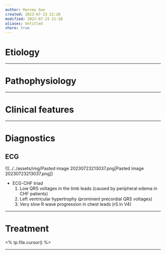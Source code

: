 ```yaml
---
author: Harvey Guo
created: 2023-07-23 21:28
modified: 2023-07-23 21:28
aliases: Untitled
share: true
---
```


# Etiology


---
# Pathophysiology


---
# Clinical features


---
# Diagnostics
## ECG
![[../../assets/img/Pasted image 20230723213037.png|Pasted image 20230723213037.png]]
- ECG-CHF triad
	1. Low QRS voltages in the limb leads (caused by peripheral edema in CHF patients)
	2. Left ventricular hypertrophy (prominent precordial QRS voltages)
	3. Very slow R wave progression in chest leads (rS in V4)

---
# Treatment
<% tp.file.cursor() %>

---
